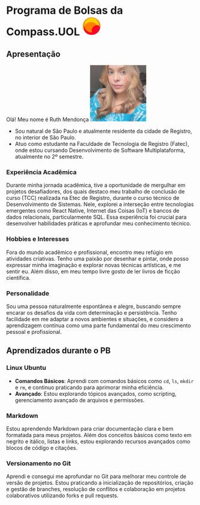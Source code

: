 ﻿# Programa de Bolsas da Compass.UOL <img src="imgs/logo.png" alt="Logo da Compass" width="50px" height="50px">

## Apresentação

Olá! Meu nome é  Ruth Mendonça
<img src="imgs/foto.jpg" alt="Foto Ruth Mendonça" width="150px" height="150px" border-radius="5">
 - Sou natural de São Paulo e atualmente residente da cidade de Registro, no interior de São Paulo. 
 - Atuo como estudante na Faculdade de Tecnologia de Registro (Fatec), onde estou cursando Desenvolvimento de Software Multiplataforma, atualmente no 2º semestre.

### Experiência Acadêmica

Durante minha jornada acadêmica, tive a oportunidade de mergulhar em projetos desafiadores, dos quais destaco meu trabalho de conclusão de curso (TCC) realizada na Etec de Registro, durante o curso técnico de Desenvolvimento de Sistemas. Nele, explorei a interseção entre tecnologias emergentes como React Native, Internet das Coisas (IoT) e bancos de dados relacionais, particularmente SQL. Essa experiência foi crucial para desenvolver habilidades práticas e aprofundar meu conhecimento técnico.


### Hobbies e Interesses

Fora do mundo acadêmico e profissional, encontro meu refúgio em atividades criativas. Tenho uma paixão por desenhar e pintar, onde posso expressar minha imaginação e explorar novas técnicas artísticas, e me sentir eu. Além disso, em meu tempo livre gosto de ler livros de ficção científica.

### Personalidade

Sou uma pessoa naturalmente espontânea e alegre, buscando sempre encarar os desafios da vida com determinação e persistência. Tenho facilidade em me adaptar a novos ambientes e situações, e considero a aprendizagem contínua como uma parte fundamental do meu crescimento pessoal e profissional.

## Aprendizados durante o PB

### Linux Ubuntu

- **Comandos Básicos**: Aprendi com comandos básicos como `cd`, `ls`, `mkdir` e `rm`, e continuo praticando para aprimorar minha eficiência.
- **Avançado**: Estou explorando tópicos avançados, como scripting, gerenciamento avançado de arquivos e permissões.

### Markdown

Estou aprendendo Markdown para criar documentação clara e bem formatada para meus projetos. Além dos conceitos básicos como texto em negrito e itálico, listas e links, estou explorando recursos avançados como blocos de código e citações.

### Versionamento no Git
Aprendi e consegui me aprofundar no Git para melhorar meu controle de versão de projetos. Estou praticando a inicialização de repositórios, criação e gestão de branches, resolução de conflitos e colaboração em projetos colaborativos utilizando forks e pull requests.

